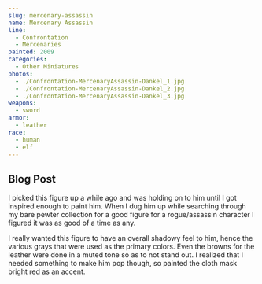 ```yaml
---
slug: mercenary-assassin
name: Mercenary Assassin
line:
  - Confrontation
  - Mercenaries
painted: 2009
categories:
  - Other Miniatures
photos:
  - ./Confrontation-MercenaryAssassin-Dankel_1.jpg
  - ./Confrontation-MercenaryAssassin-Dankel_2.jpg
  - ./Confrontation-MercenaryAssassin-Dankel_3.jpg
weapons:
  - sword
armor:
  - leather
race:
  - human
  - elf
---
```


## Blog Post

I picked this figure up a while ago and was holding on to him until I got inspired enough to paint him. When I dug him up while searching through my bare pewter collection for a good figure for a rogue/assassin character I figured it was as good of a time as any.

I really wanted this figure to have an overall shadowy feel to him, hence the various grays that were used as the primary colors. Even the browns for the leather were done in a muted tone so as to not stand out. I realized that I needed something to make him pop though, so painted the cloth mask bright red as an accent.
